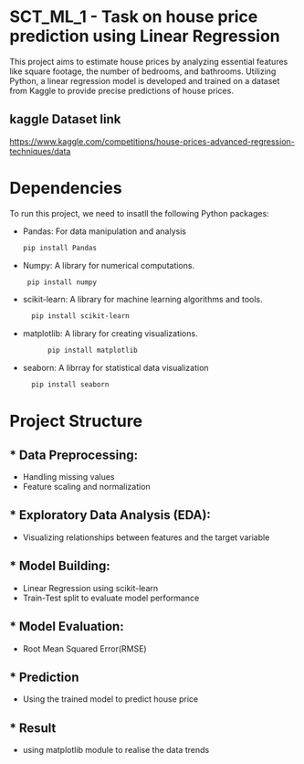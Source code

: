 # SCT_ML_1 - Task on house price prediction using Linear Regression 
This project aims to estimate house prices by analyzing essential features like square footage, the number of bedrooms, and bathrooms. Utilizing Python, a linear regression model is developed and trained on a dataset from Kaggle to provide precise predictions of house prices.

## kaggle Dataset link
https://www.kaggle.com/competitions/house-prices-advanced-regression-techniques/data

# Dependencies
To run this project, we need to insatll the following Python packages:
- Pandas: For data manipulation and analysis
    ```bash
  pip install Pandas
 - Numpy: A library for numerical computations.
      ```bash
       pip install numpy
 - scikit-learn: A library for machine learning algorithms and tools.

    ``` bash
      pip install scikit-learn
 - matplotlib: A library for creating visualizations.

     ``` bash
           pip install matplotlib
 - seaborn: A librray for statistical data visualization

    ```bash
      pip install seaborn
# Project Structure
## * Data Preprocessing:
  - Handling missing values
  - Feature scaling and normalization
## * Exploratory Data Analysis (EDA):
  - Visualizing relationships between features and the target variable
## * Model Building:
  - Linear Regression using scikit-learn
  - Train-Test split to evaluate model performance
## * Model Evaluation:
  - Root Mean Squared Error(RMSE)
## * Prediction
  - Using the trained model to predict house price
 ## * Result 
  - using matplotlib module to realise the data trends

